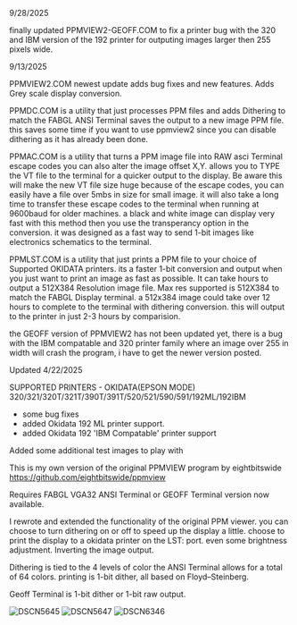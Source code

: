 9/28/2025

finally updated PPMVIEW2-GEOFF.COM to fix a printer bug with the 320 and IBM version of the 192 printer for outputing images larger then 255 pixels wide. 

9/13/2025

PPMVIEW2.COM newest update adds bug fixes and new features. Adds Grey scale display conversion.

PPMDC.COM is a utility that just processes PPM files and adds Dithering to match the FABGL ANSI Terminal saves the output to a new image PPM file. this saves some time if you want to use ppmview2 since you can disable dithering as it has already been done.

PPMAC.COM is a utility that turns a PPM image file into RAW asci Terminal escape codes you can also alter the image offset X,Y. allows you to TYPE the VT file to the terminal for a quicker output to the display. Be aware this will make the new VT file size huge
because of the escape codes, you can easily have a file over 5mbs in size for small image. it will also take a long time to transfer these escape codes to the terminal when running at 9600baud for older machines. a black and white image can display very fast with this method then you use the transperancy option in the conversion. it was designed as a fast way to send 1-bit images like electronics schematics to the terminal.

PPMLST.COM is a utility that just prints a PPM file to your choice of Supported OKIDATA printers. its a faster 1-bit conversion and output when you just want to print an image as fast as possible. It can take hours to output a 512X384 Resolution image file.
Max res supported is 512X384 to match the FABGL Display terminal. a 512x384 image could take over 12 hours to complete to the terminal with dithering conversion. this will output to the printer in just 2-3 hours by comparision.


the GEOFF version of PPMVIEW2 has not been updated yet, there is a bug with the IBM compatable and 320 printer family where an image over 255 in width will crash the program, i have to get the newer version posted.

Updated 4/22/2025

SUPPORTED PRINTERS - OKIDATA(EPSON MODE) 320/321/320T/321T/390T/391T/520/521/590/591/192ML/192IBM
* some bug fixes
* added Okidata 192 ML printer support.
* added Okidata 192 'IBM Compatable' printer support

Added some additional test images to play with

This is my own version of the original PPMVIEW program by eightbitswide
https://github.com/eightbitswide/ppmview

Requires FABGL VGA32 ANSI Terminal or GEOFF Terminal version now available.

I rewrote and extended the functionality of the original PPM viewer.
you can choose to turn dithering on or off to speed up the display a little.
choose to print the display to a okidata printer on the LST: port.
even some brightness adjustment.
Inverting the image output.

Dithering is tied to the 4 levels of color the ANSI Terminal allows for a total of 64 colors.
printing is 1-bit dither, all based on Floyd–Steinberg.

Geoff Terminal is 1-bit dither or 1-bit raw output.

![DSCN5645](https://github.com/user-attachments/assets/3efd3905-7d73-4c88-ac2e-c07a97e4275d)
![DSCN5647](https://github.com/user-attachments/assets/b0804be3-4dbc-401f-a78e-c09deb285ee4)
![DSCN6346](https://github.com/user-attachments/assets/f4efdf59-a600-4785-a676-6925dbd51c5e)
